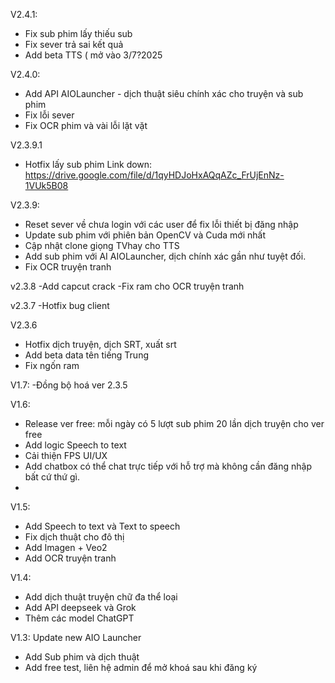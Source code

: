 V2.4.1:
- Fix sub phim lấy thiếu sub
- Fix sever trả sai kết quả
- Add beta TTS ( mở vào 3/7?2025
  
V2.4.0:
- Add API AIOLauncher - dịch thuật siêu chính xác cho truyện và sub phim
- Fix lỗi sever
- Fix OCR phim và vài lỗi lặt vặt
  
V2.3.9.1
- Hotfix lấy sub phim
Link down: https://drive.google.com/file/d/1qyHDJoHxAQqAZc_FrUjEnNz-1VUk5B08

V2.3.9:
- Reset sever về chưa login với các user để fix lỗi thiết bị đăng nhập
- Update sub phim với phiên bản OpenCV và Cuda mới nhất
- Cập nhật clone giọng TVhay cho TTS
- Add sub phim với AI AIOLauncher, dịch chính xác gần như tuyệt đối.
- Fix OCR truyện tranh
  
v2.3.8
-Add capcut crack
-Fix ram cho OCR truyện tranh

v2.3.7
-Hotfix bug client

V2.3.6
- Hotfix dịch truyện, dịch SRT, xuất srt
- Add beta data tên tiếng Trung
- Fix ngốn ram
  
V1.7:
-Đồng bộ hoá ver 2.3.5

V1.6:
- Release ver free: mỗi ngày có 5 lượt sub phim 20 lần dịch truyện cho ver free
- Add logic Speech to text
- Cải thiện FPS UI/UX
- Add chatbox có thể chat trực tiếp với hỗ trợ mà không cần đăng nhập bất cứ thứ gì.
- 
V1.5:
- Add Speech to text và Text to speech
- Fix dịch thuật cho đô thị
- Add Imagen + Veo2
- Add OCR truyện tranh

V1.4:
- Add dịch thuật truyện chữ đa thể loại
- Add API deepseek và Grok
- Thêm các model ChatGPT

V1.3:
Update new AIO Launcher
+ Add Sub phim và dịch thuật
+ Add  free test, liên hệ admin để mở khoá sau khi đăng ký
